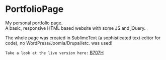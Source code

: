 # PortfolioPage

My personal portfolio page.  
A basic, responsive HTML based website with some JS and jQuery.

The whole page was created in SublimeText (a sophisticated text editor for code), no WordPress/Joomla/Drupal/etc. was used!

`Take a look at the live version here:` [B707H](https://www.b707h.com)
